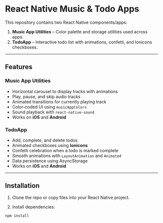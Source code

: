 # React Native Music & Todo Apps

This repository contains two React Native components/apps:

1. **Music App Utilities** – Color palette and storage utilities used across apps.
2. **TodoApp** – Interactive todo list with animations, confetti, and Ionicons checkboxes.  


---

## Features

### Music App Utilities

- Horizontal carousel to display tracks with animations
- Play, pause, and skip audio tracks
- Animated transitions for currently playing track
- Color-coded UI using `musicAppColors`
- Sound playback with `react-native-sound`
- Works on **iOS** and **Android**

### TodoApp

- Add, complete, and delete todos
- Animated checkboxes using **Ionicons**
- Confetti celebration when a todo is marked complete
- Smooth animations with `LayoutAnimation` and `Animated`
- Data persistence using AsyncStorage
- Works on **iOS** and **Android**


---

## Installation

1. Clone the repo or copy files into your React Native project.

2. Install dependencies:

```bash
npm install
